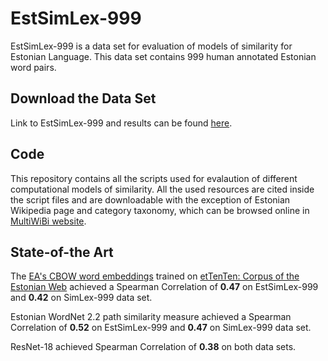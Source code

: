 # EstSimLex-999

EstSimLex-999 is a data set for evaluation of models of similarity for Estonian Language. This data set contains 999 human annotated Estonian word pairs. 

## Download the Data Set

Link to EstSimLex-999 and results can be found [here](https://docs.google.com/spreadsheets/d/12IWabZzPIn0QvetZJvxAshZPX_g0fhoLh1g6OYYSZ0E/edit#gid=0). 

## Code 

This repository contains all the scripts used for evalaution of different computational models of similarity. All the used resources are cited inside the script files and are downloadable with the exception of Estonian Wikipedia page and category taxonomy, which can be browsed online in [MultiWiBi website](http://wibitaxonomy.org/).

## State-of-the Art 

The [EA's CBOW word embeddings](https://github.com/eleriaedmaa/embeddings) trained on [etTenTen: Corpus of the Estonian Web](https://doi.org/10.15155/1-00-0000-0000-0000-0012el) achieved a Spearman Correlation of **0.47** on EstSimLex-999 and **0.42** on SimLex-999 data set. 

Estonian WordNet 2.2 path similarity measure achieved a Spearman Correlation of **0.52** on EstSimLex-999 and **0.47** on SimLex-999 data set. 

ResNet-18 achieved Spearman Correlation of **0.38** on both data sets. 

